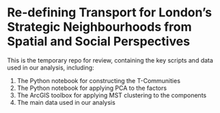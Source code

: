 # Re-defining Transport for London’s Strategic Neighbourhoods from Spatial and Social Perspectives

This is the temporary repo for review, containing the key scripts and data used in our analysis, including:

1. The Python notebook for constructing the T-Communities
2. The Python notebook for applying PCA to the factors
3. The ArcGIS toolbox for applying MST clustering to the components
4. The main data used in our analysis
